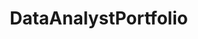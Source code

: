 # DataAnalystPortfolio
<!DOCTYPE html>
<html lang="en">
<head>
    <meta charset="UTF-8">
    <meta name="viewport" content="width=device-width, initial-scale=1.0">
    <title>Data Analyst Portfolio - [Ammar Alshehre]</title>
    <style>
        * {
            margin: 0;
            padding: 0;
            box-sizing: border-box;
        }

        body {
            font-family: 'Segoe UI', Tahoma, Geneva, Verdana, sans-serif;
            line-height: 1.6;
            color: #333;
            background: linear-gradient(135deg, #667eea 0%, #764ba2 100%);
            min-height: 100vh;
        }

        .container {
            max-width: 1200px;
            margin: 0 auto;
            padding: 0 20px;
        }

        /* Header & Navigation */
        header {
            background: rgba(255, 255, 255, 0.95);
            backdrop-filter: blur(10px);
            box-shadow: 0 2px 20px rgba(0,0,0,0.1);
            position: sticky;
            top: 0;
            z-index: 1000;
        }

        nav {
            display: flex;
            justify-content: space-between;
            align-items: center;
            padding: 1rem 0;
        }

        .logo {
            font-size: 1.5rem;
            font-weight: 700;
            color: #667eea;
        }

        .nav-links {
            display: flex;
            list-style: none;
            gap: 2rem;
        }

        .nav-links a {
            text-decoration: none;
            color: #333;
            font-weight: 500;
            transition: color 0.3s ease;
        }

        .nav-links a:hover {
            color: #667eea;
        }

        /* Hero Section */
        .hero {
            background: rgba(255, 255, 255, 0.1);
            backdrop-filter: blur(10px);
            margin: 2rem auto;
            border-radius: 20px;
            padding: 4rem 2rem;
            text-align: center;
            color: white;
        }

        .hero h1 {
            font-size: 3rem;
            margin-bottom: 1rem;
            background: linear-gradient(45deg, #fff, #f0f8ff);
            background-clip: text;
            -webkit-background-clip: text;
            -webkit-text-fill-color: transparent;
        }

        .hero p {
            font-size: 1.2rem;
            margin-bottom: 2rem;
            opacity: 0.9;
        }

        .hero-stats {
            display: grid;
            grid-template-columns: repeat(auto-fit, minmax(200px, 1fr));
            gap: 2rem;
            margin-top: 2rem;
        }

        .stat-card {
            background: rgba(255, 255, 255, 0.2);
            padding: 1.5rem;
            border-radius: 15px;
            backdrop-filter: blur(10px);
            display: flex;
            align-items: center;
            justify-content: center;
            text-align: center;
        }

        .stat-card span {
            font-size: 1.2rem;
            font-weight: 600;
        }

        /* Section Styling */
        .section {
            background: white;
            margin: 2rem auto;
            border-radius: 20px;
            padding: 3rem 2rem;
            box-shadow: 0 10px 40px rgba(0,0,0,0.1);
        }

        .section h2 {
            font-size: 2.5rem;
            margin-bottom: 2rem;
            color: #667eea;
            position: relative;
            padding-bottom: 1rem;
        }

        .section h2::after {
            content: '';
            position: absolute;
            bottom: 0;
            left: 0;
            width: 60px;
            height: 4px;
            background: linear-gradient(45deg, #667eea, #764ba2);
            border-radius: 2px;
        }

        /* Power BI Section */
        .dashboard-grid {
            display: grid;
            grid-template-columns: repeat(2, 1fr);
            gap: 2rem;
        }

        .dashboard-card {
            border: 2px solid #e9ecef;
            border-radius: 15px;
            padding: 1.5rem;
            transition: all 0.3s ease;
            background: #f8f9fa;
        }

        .dashboard-card:hover {
            border-color: #667eea;
            transform: translateY(-5px);
            box-shadow: 0 15px 35px rgba(102, 126, 234, 0.2);
        }

        .dashboard-preview {
            width: 100%;
            height: 200px;
            background: linear-gradient(45deg, #667eea, #764ba2);
            border-radius: 10px;
            margin-bottom: 1rem;
            display: flex;
            align-items: center;
            justify-content: center;
            color: white;
            font-size: 1.2rem;
            font-weight: 600;
        }

        .dashboard-title {
            font-size: 1.3rem;
            font-weight: 600;
            margin-bottom: 0.5rem;
            color: #333;
        }

        .dashboard-desc {
            color: #666;
            margin-bottom: 1rem;
        }

        .view-dashboard-btn {
            background: linear-gradient(45deg, #667eea, #764ba2);
            color: white;
            border: none;
            padding: 0.8rem 1.5rem;
            border-radius: 25px;
            cursor: pointer;
            font-weight: 600;
            transition: transform 0.3s ease;
        }

        .view-dashboard-btn:hover {
            transform: scale(1.05);
        }

        /* R Projects Section */
        .projects-grid {
            display: grid;
            grid-template-columns: repeat(2, 1fr);
            gap: 2rem;
        }

        .project-card {
            background: #f8f9fa;
            border-radius: 15px;
            padding: 2rem;
            transition: all 0.3s ease;
            border: 2px solid #e9ecef;
        }

        .project-card:hover {
            border-color: #28a745;
            transform: translateY(-5px);
            box-shadow: 0 15px 35px rgba(40, 167, 69, 0.2);
        }

        .project-header {
            display: flex;
            align-items: center;
            margin-bottom: 1rem;
        }

        .r-icon {
            width: 40px;
            height: 40px;
            background: #276DC3;
            border-radius: 8px;
            display: flex;
            align-items: center;
            justify-content: center;
            color: white;
            font-weight: bold;
            margin-right: 1rem;
        }

        .download-btn {
            background: #28a745;
            color: white;
            border: none;
            padding: 0.8rem 1.5rem;
            border-radius: 25px;
            cursor: pointer;
            font-weight: 600;
            text-decoration: none;
            display: inline-block;
            transition: transform 0.3s ease;
        }

        .download-btn:hover {
            transform: scale(1.05);
            background: #218838;
        }

        /* Fieldwork Section */
        .fieldwork-gallery {
            display: grid;
            grid-template-columns: repeat(auto-fit, minmax(250px, 1fr));
            gap: 1.5rem;
            margin-top: 2rem;
        }

        .fieldwork-item {
            position: relative;
            border-radius: 15px;
            overflow: hidden;
            cursor: pointer;
            transition: transform 0.3s ease;
        }

        .fieldwork-item:hover {
            transform: scale(1.05);
        }

        .fieldwork-img {
            width: 100%;
            height: 250px;
            background: linear-gradient(45deg, #28a745, #20c997);
            display: flex;
            align-items: center;
            justify-content: center;
            color: white;
            font-size: 1rem;
            font-weight: 600;
        }

        .fieldwork-caption {
            position: absolute;
            bottom: 0;
            left: 0;
            right: 0;
            background: rgba(0,0,0,0.8);
            color: white;
            padding: 1rem;
            transform: translateY(100%);
            transition: transform 0.3s ease;
        }

        .fieldwork-item:hover .fieldwork-caption {
            transform: translateY(0);
        }

        /* Fieldwork PDF Documentation */
        .fieldwork-documentation {
            margin-top: 3rem;
            background: #f8f9fa;
            border-radius: 15px;
            padding: 2rem;
            border: 2px solid #e9ecef;
        }

        .fieldwork-documentation h3 {
            color: #667eea;
            margin-bottom: 1rem;
            font-size: 1.5rem;
        }

        .pdf-container {
            background: white;
            border-radius: 10px;
            padding: 1.5rem;
            border: 1px solid #e9ecef;
            margin-top: 1.5rem;
        }

        .pdf-preview {
            display: flex;
            align-items: flex-start;
            margin-bottom: 1.5rem;
        }

        .pdf-icon {
            font-size: 3rem;
            margin-right: 1.5rem;
            background: linear-gradient(45deg, #ff6b6b, #ff8e53);
            background-clip: text;
            -webkit-background-clip: text;
            -webkit-text-fill-color: transparent;
        }

        .pdf-info h4 {
            color: #333;
            margin-bottom: 0.5rem;
            font-size: 1.3rem;
        }

        .pdf-info p {
            color: #666;
            margin-bottom: 1rem;
            line-height: 1.5;
        }

        .pdf-details {
            font-size: 0.9rem;
            color: #555;
            line-height: 1.6;
        }

        .pdf-details span {
            display: block;
            margin-bottom: 0.3rem;
        }

        /* Experience Section */
        .experience-card {
            background: linear-gradient(135deg, #ff6b6b, #ff8e53);
            color: white;
            border-radius: 20px;
            padding: 3rem;
            text-align: center;
            margin-top: 2rem;
        }

        .conference-title {
            font-size: 2rem;
            margin-bottom: 1rem;
        }

        .conference-desc {
            font-size: 1.1rem;
            opacity: 0.9;
            margin-bottom: 2rem;
        }

        .highlight-points {
            display: grid;
            grid-template-columns: repeat(auto-fit, minmax(200px, 1fr));
            gap: 1.5rem;
            margin-top: 2rem;
        }

        .highlight-point {
            background: rgba(255, 255, 255, 0.2);
            padding: 1.5rem;
            border-radius: 15px;
            backdrop-filter: blur(10px);
        }

        /* Master's Courses Section */
        .courses-container {
            margin-top: 2rem;
        }

        .semester-section {
            margin-bottom: 3rem;
        }

        .semester-title {
            font-size: 1.8rem;
            color: #667eea;
            margin-bottom: 1.5rem;
            text-align: center;
            font-weight: 600;
        }

        .courses-grid {
            display: grid;
            grid-template-columns: repeat(auto-fit, minmax(350px, 1fr));
            gap: 1.5rem;
        }

        .course-card {
            background: linear-gradient(135deg, #667eea, #764ba2);
            color: white;
            padding: 2rem;
            border-radius: 15px;
            transition: all 0.3s ease;
        }

        .course-card:hover {
            transform: translateY(-5px);
            box-shadow: 0 15px 35px rgba(102, 126, 234, 0.3);
        }

        .course-card h4 {
            font-size: 1.2rem;
            margin-bottom: 0.5rem;
            font-weight: 600;
        }

        .course-code {
            font-size: 1rem;
            opacity: 0.9;
            font-weight: 500;
            margin-bottom: 1rem;
        }

        .course-brief {
            font-size: 0.9rem;
            opacity: 0.85;
            line-height: 1.4;
        }

        .course-brief p {
            margin: 0;
        }

        /* Q&A Section */
        .qa-container {
            margin-top: 2rem;
        }

        .qa-item {
            background: #f8f9fa;
            border-radius: 15px;
            padding: 2rem;
            margin-bottom: 1.5rem;
            border-left: 4px solid #667eea;
            transition: all 0.3s ease;
        }

        .qa-item:hover {
            transform: translateY(-2px);
            box-shadow: 0 8px 25px rgba(102, 126, 234, 0.15);
        }

        .qa-question {
            font-size: 1.2rem;
            font-weight: 600;
            color: #667eea;
            margin-bottom: 1rem;
            line-height: 1.4;
        }

        .qa-answer {
            color: #555;
            line-height: 1.6;
        }

        .qa-answer p {
            margin-bottom: 1rem;
        }

        .qa-answer p:last-child {
            margin-bottom: 0;
        }

        .qa-context {
            background: #e3f2fd;
            padding: 1rem;
            border-radius: 8px;
            font-style: italic;
            color: #1565c0;
            margin-bottom: 1rem;
        }

        /* Footer */
        footer {
            background: rgba(255, 255, 255, 0.95);
            backdrop-filter: blur(10px);
            text-align: center;
            padding: 2rem;
            margin-top: 2rem;
        }

        /* Responsive */
        @media (max-width: 768px) {
            .hero h1 {
                font-size: 2rem;
            }
            
            .nav-links {
                flex-direction: column;
                gap: 1rem;
            }
            
            .hero-stats {
                grid-template-columns: 1fr;
            }

            .dashboard-grid,
            .projects-grid {
                grid-template-columns: 1fr;
            }

            .courses-grid {
                grid-template-columns: 1fr;
            }
        }
    </style>
</head>
<body>
    <header>
        <nav class="container">
            <div class="logo">Data Analyst Portfolio </div>
            <ul class="nav-links">
                <li><a href="#home">Home</a></li>
                <li><a href="#powerbi">Power BI</a></li>
                <li><a href="#rprojects">R Projects</a></li>
                <li><a href="#fieldwork">Fieldwork</a></li>
                <li><a href="#experience">Real Estate & Data</a></li>
                <li><a href="#master-courses">Master's Courses</a></li>
                <li><a href="#qa">Q&A</a></li>
            </ul>
        </nav>
    </header>

    <div class="container">
        <!-- Hero Section -->
        <section id="home" class="hero">
            <h1>Data-Driven Solutions</h1>
            <p>Welcome! This site showcases my journey in data collection, analysis, visualization, and publishing—emphasizing the role of demographic data at every stage, with technical expertise in Power BI, R, and field surveys. All content shared here is limited to what is permitted for publication, ensuring the privacy of the organizations I have worked with.</p>
            
            <div class="hero-stats">
                <div class="stat-card">
                    <span>Datasets Analyzed</span>
                </div>
                <div class="stat-card">
                    <span>Power BI Dashboards</span>
                </div>
                <div class="stat-card">
                    <span>R Projects</span>
                </div>
                <div class="stat-card">
                    <span>Field Surveys</span>
                </div>
                <div class="stat-card">
                    <span>Master's Courses</span>
                </div>
            </div>
        </section>

        <!-- Power BI Section -->
        <section id="powerbi" class="section">
            <h2>📊 Interactive Power BI Dashboards</h2>
            <p>Some of my personal works on data visualizations, focusing on energy indicators.</p>
            
            <div class="dashboard-grid">
                <div class="dashboard-card">
                    <div class="dashboard-preview">
                        Monitoring Stations
                    </div>
                    <h3 class="dashboard-title">Solar Power Evaluation </h3>
                    <p class="dashboard-desc">Interactive dashboard showcasing the full capabilities of solar energy monitoring stations.</p>
                    <button class="view-dashboard-btn" onclick="alert('https://app.powerbi.com/links/2OKJHWD2mY?ctid=1158e2d5-dc24-41ad-abce-62841076dbde&pbi_source=linkShare&bookmarkGuid=18603558-f276-42de-8d22-a4badb2fd97e')">View Interactive Dashboard</button>
                </div>

                <div class="dashboard-card">
                    <div class="dashboard-preview">
                       General Energy Indices
                    </div>
                    <h3 class="dashboard-title">Comprehensive set of key indices</h3>
                    <p class="dashboard-desc">Comprehensive demographic breakdowns with income distribution, population density, and housing affordability metrics.</p>
                    <button class="view-dashboard-btn" onclick="alert('https://app.powerbi.com/links/ljoD5QZbgN?ctid=1158e2d5-dc24-41ad-abce-62841076dbde&pbi_source=linkShare')">View Interactive Dashboard</button>
                </div>
            </div>
        </section>

        <!-- R Projects Section -->
        <section id="rprojects" class="section">
            <h2>📈 R Projects & Statistical Analysis</h2>
            <p>Advanced statistical modeling and data analysis projects using R programming.</p>
            
            <div class="projects-grid">
                <div class="project-card">
                    <div class="project-header">
                        <div class="r-icon">R</div>
                        <div>
                            <h3>Texas Housing Sales & Permits Forecasting</h3>
                            <p>VAR-based approach to forecasting housing activity</p>
                        </div>
                    </div>
                    <p>Statistical analysis using Vector Autoregression (VAR), time series differencing, and model diagnostics to evaluate Texas housing sales and permits. Forecasts generated for 12 months ahead with comparisons of actual vs. predicted results. Part of the course Econometrics 674.</p>
                    <a href="#" class="download-btn" onclick="alert('PDF download would start here')">📄 Download PDF Report</a>
                </div>

                <div class="project-card">
                    <div class="project-header">
                        <div class="r-icon">R</div>
                        <div>
                            <h3>Texas Sales Tax Receipts Forecasting</h3>
                            <p>Univariate and multivariate forecasting models for state revenue</p>
                        </div>
                    </div>
                    <p>My contribution to the final project of the course ECMT 674.Time series modeling with ETS, ARIMA, and VAR frameworks applied to Texas sales tax receipts. Includes adjustments for tax holidays, residual diagnostics, and 30-month ahead path forecasts, benchmarked against official Comptroller projections..</p>
                    <a href="#" class="download-btn" onclick="alert('PDF download would start here')">📄 Download PDF Report</a>
                </div>
            </div>
        </section>

        <!-- Fieldwork Section -->
        <section id="fieldwork" class="section">
            <h2>🏠 Demographic Data Collection - Fieldwork</h2>
            <p>Hands-on data collection experience through comprehensive field surveys and demographic research.</p>
            
            <div class="fieldwork-gallery">
                <div class="fieldwork-item">
                    <div class="fieldwork-img"> Saudi Census 2020</div>
                    <div class="fieldwork-caption">
                        <h4>Property & Demographic Survey</h4>
                        <p>Daily supervision of data collection in two phases: property enumeration followed by demographic data gathering.</p>
                    </div>
                </div>

                <div class="fieldwork-item">
                    <div class="fieldwork-img">2019 Unemployment Survey</div>
                    <div class="fieldwork-caption">
                        <h4>2019 Labor Force Survey</h4>
                        <p>Field surveys were conducted at residences to gather data on demographic features and employment status.</p>
                    </div>
                </div>

                <div class="fieldwork-item">
                    <div class="fieldwork-img">Data Analysis & publishing<br>Energy consumption</div>
                    <div class="fieldwork-caption">
                        <h4>Houshold Study</h4>
                        <p>Comprehensive analysis of household demographics, characteristics, and related trends in the residential sector.</p>
                    </div>
                </div>
            </div>

            <!-- PDF Documentation Section -->
            <div class="fieldwork-documentation">
                <h3>📋 Fieldwork Documentation</h3>
                <p>Comprehensive documentation of all fieldwork experiences, methodologies, and results.</p>
                
                <div class="pdf-container">
                    <div class="pdf-preview">
                        <div class="pdf-icon">📄</div>
                        <div class="pdf-info">
                            <h4>Complete Fieldwork Portfolio</h4>
                            <p>Detailed documentation including photos, methodologies, statistical results, and project outcomes from all demographic data collection experiences.</p>
                            <div class="pdf-details">
                                <span>• Saudi Census 2020 - Supervision & Coordination</span>
                                <span>• Labor Force Survey 2019 - Field Data Collection</span>
                                <span>• Household Energy Study - Analysis & Publishing</span>
                                <span>• Statistical Methods & Quality Control Procedures</span>
                            </div>
                        </div>
                    </div>
                    <a href="#" class="download-btn" onclick="alert('PDF download would start here - Upload your fieldwork documentation PDF')">📄 Download Complete Documentation</a>
                </div>
            </div>
        </section>

        <!-- Experience Section -->
        <section id="experience" class="section">
            <h2>🏢 Professional Experience</h2>
            
            <div class="experience-card">
                <h3 class="conference-title">Expo Housing Conference 2019</h3>
                <p class="conference-desc">Represented Basma Real Estate at the Riyadh Housing Expo 2019, assisting beneficiaries of the 'Sakani' program by collecting their contact details, housing preferences, and support information to build a database for tailored housing offers.</p>
                
                <div class="highlight-points">
                    <div class="highlight-point">
                        <h4>Data Collection & Analysis</h4>
                        <p>Gathered beneficiary data on housing preferences and government support to build actionable databases</p>
                    </div>
                    <div class="highlight-point">
                        <h4>Industry Networking</h4>
                        <p>Connected with housing market professionals and researchers</p>
                    </div>
                    <div class="highlight-point">
                        <h4>Client Engagement</h4>
                        <p>Assisted Sakani program beneficiaries and facilitated tailored housing offers through direct interaction.</p>
                    </div>
                </div>
            </div>
        </section>

        <!-- Master's Courses Section -->
        <section id="master-courses" class="section">
            <h2>🎓 Master's Courses</h2>
            <p>Comprehensive academic foundation in economics, econometrics, and statistical analysis.</p>
            
            <div class="courses-container">
                <div class="semester-section">
                    <h3 class="semester-title">Spring 2025</h3>
                    <div class="courses-grid">
                        <div class="course-card">
                            <h4>Foundation of Macroeconomics</h4>
                            <p class="course-code">ECON 611</p>
                            <div class="course-brief">
                                <p>Unified framework based on micro-foundations for macroeconomic analysis. Covers measurement of output and prices, cross-country income differences, economic growth, fiscal policy analysis, and unemployment theory.</p>
                            </div>
                        </div>
                        <div class="course-card">
                            <h4>Econometric Forecasting</h4>
                            <p class="course-code">ECMT 674</p>
                            <div class="course-brief">
                                <p>Advanced time series modeling using R programming. Covers VAR, ARIMA, and ETS frameworks for economic forecasting with applications to housing markets and state revenue projections.</p>
                            </div>
                        </div>
                        <div class="course-card">
                            <h4>Regression Analysis</h4>
                            <p class="course-code">STAT 608</p>
                            <div class="course-brief">
                                <p>Multiple, curvilinear, nonlinear, robust, logistic and principal components regression analysis. Includes regression diagnostics, transformations, and analysis of covariance using R statistical software.</p>
                            </div>
                        </div>
                    </div>
                </div>

                <div class="semester-section">
                    <h3 class="semester-title">Fall 2025</h3>
                    <div class="courses-grid">
                        <div class="course-card">
                            <h4>Mathematical Economics</h4>
                            <p class="course-code">ECON 660</p>
                            <div class="course-brief">
                                <p>Mathematical methods for economic analysis including linear algebra, matrix operations, comparative statics, and optimization theory. Essential mathematical tools for modern economic analysis.</p>
                            </div>
                        </div>
                        <div class="course-card">
                            <h4>Behavioral Financial Economics</h4>
                            <p class="course-code">ECON 618</p>
                            <div class="course-brief">
                                <p>How individuals and firms make financial decisions and deviations from traditional theory. Covers psychological biases, market behavior, and experimental approaches to financial decision-making.</p>
                            </div>
                        </div>
                        <div class="course-card">
                            <h4>Computational Statistics</h4>
                            <p class="course-code">STAT 604</p>
                            <div class="course-brief">
                                <p>Programming for data analysis using R and Python. Covers data structures, statistical computing, simulation studies, data management, and statistical graphics for modern data analysts.</p>
                            </div>
                        </div>
                    </div>
                </div>
            </div>
        </section>

        <!-- Q&A Section -->
        <section id="qa" class="section">
            <h2>❓ Questions & Answers</h2>
            <p>Detailed responses to common questions about my experience, methodology, and availability.</p>
            
            <div class="qa-container">
                <div class="qa-item">
                    <h3 class="qa-question">What experience do you have working with datasets related to housing, income, or demographics?</h3>
                    <div class="qa-answer">
                        <p>I worked as a Statistical Researcher at the General Authority of Statistics (GSTAT) from 2019 to 2021. My responsibilities went beyond the Energy Department, where I collaborated with colleagues to routinely collect, quality-control, analyze, and publish data from surveys such as the Annual Household Energy Consumption Survey. I also helped design and implement the Transportation Sector Energy Consumption Survey from the ground up. In addition, I contributed to major national projects, including the 2019 Labor Force Survey and the Saudi Census 2020. All GSTAT surveys incorporated detailed demographic information such as age, household size, education, income, housing characteristics, and ownership type. This gave me experience working with large-scale demographic, income, and housing datasets</p>
                    </div>
                </div>

               
                <div class="qa-item">
                    <h3 class="qa-question">Have you used tools like Excel, R, Stata, SAS, or Python for data analysis? If so, for what kinds of projects?</h3>
                    <div class="qa-answer">
                        <p>During my time at GSTAT, I became familiar with a wide range of statistical tools. I excelled in Power BI for data visualization and reporting, participated in workshops for R, and began developing skills in Python. I also gained working knowledge of SPSS and earlier experience with EViews.

In Spring 2025, I had a major shift in my R proficiency through the Econometrics Forecasting course, where R was used extensively for time-series modeling and forecasting. This semester, in Statistical Computation, I am further strengthening my skills in R and Python, while also learning complementary tools such as HTML, which I am currently applying to build this website</p>
                    </div>
                </div>

                <div class="qa-item">
                    <h3 class="qa-question">In 2017, the Trump Administration created the Opportunity Zone program to help revitalize low-income areas across the U.S. by providing tax incentives to investors that invest in local businesses or real estate through Qualified Opportunity Funds. How would you go about researching the impact of the program on the Texas housing market?</h3>
                    <div class="qa-answer">
                        
                        <p>[Your answer here - outline your methodology using data sources, statistical approaches, comparison groups, and analytical frameworks you would apply]</p>
                    </div>
                </div>

                <div class="qa-item">
                    <h3 class="qa-question">There is a lot of speculation about whether the home prices will crash. How would you go about researching what a crash is and whether we are heading towards one?</h3>
                    <div class="qa-answer">
                                               <p>[Your answer here - describe how you would define a "crash," identify leading indicators, historical analysis approaches, and forecasting methodologies you would use]</p>
                    </div>
                </div>

                <div class="qa-item">
                    <h3 class="qa-question">What is your expected graduation date?</h3>
                    <div class="qa-answer">
                        <p>December 2026</p>
                    </div>
                </div>

                <div class="qa-item">
                    <h3 class="qa-question">Are you available to work during the Summer?</h3>
                    <div class="qa-answer">
                        <p>Yes, I am available for summer positions, and I would love to contribute to that as soon as possible.</p>
                    </div>
                </div>
            </div>
        </section>
    </div>

    <footer>
        <div class="container">
            <p>&copy; 2025 Data Analyst Portfolio. Ready to contribute to data-driven decision-making in housing and demographic research.</p>
            <p><strong>Expected Graduation:</strong> [December 2026] | <strong>Summer Availability:</strong> Yes</p>
        </div>
    </footer>

    <script>
        // Smooth scrolling for navigation links
        document.querySelectorAll('a[href^="#"]').forEach(anchor => {
            anchor.addEventListener('click', function (e) {
                e.preventDefault();
                document.querySelector(this.getAttribute('href')).scrollIntoView({
                    behavior: 'smooth'
                });
            });
        });

        // Add animation on scroll
        const observerOptions = {
            threshold: 0.1,
            rootMargin: '0px 0px -50px 0px'
        };

        const observer = new IntersectionObserver((entries) => {
            entries.forEach(entry => {
                if (entry.isIntersecting) {
                    entry.target.style.opacity = '1';
                    entry.target.style.transform = 'translateY(0)';
                }
            });
        }, observerOptions);

        // Apply animation on sections
        document.querySelectorAll('.section').forEach(section => {
            section.style.opacity = '0';
            section.style.transform = 'translateY(30px)';
            section.style.transition = 'opacity 0.6s ease, transform 0.6s ease';
            observer.observe(section);
        });
    </script>
</body>
</html>
